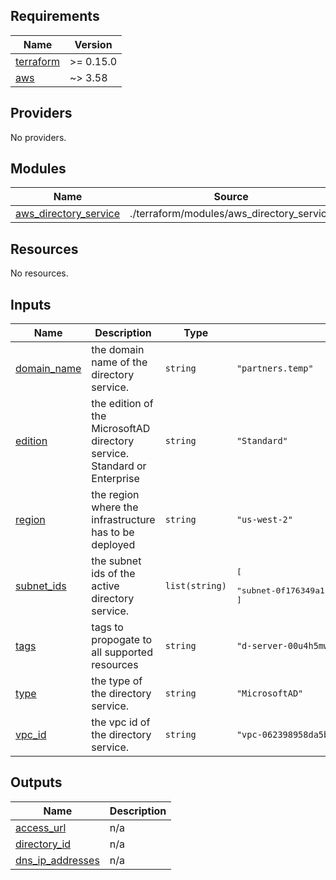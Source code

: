 ## Requirements

| Name | Version |
|------|---------|
| <a name="requirement_terraform"></a> [terraform](#requirement\_terraform) | >= 0.15.0 |
| <a name="requirement_aws"></a> [aws](#requirement\_aws) | ~> 3.58 |

## Providers

No providers.

## Modules

| Name | Source | Version |
|------|--------|---------|
| <a name="module_aws_directory_service"></a> [aws\_directory\_service](#module\_aws\_directory\_service) | ./terraform/modules/aws_directory_service | n/a |

## Resources

No resources.

## Inputs

| Name | Description | Type | Default | Required |
|------|-------------|------|---------|:--------:|
| <a name="input_domain_name"></a> [domain\_name](#input\_domain\_name) | the domain name of the directory service. | `string` | `"partners.temp"` | no |
| <a name="input_edition"></a> [edition](#input\_edition) | the edition of the MicrosoftAD  directory service. Standard or Enterprise | `string` | `"Standard"` | no |
| <a name="input_region"></a> [region](#input\_region) | the region where the infrastructure has to be deployed | `string` | `"us-west-2"` | no |
| <a name="input_subnet_ids"></a> [subnet\_ids](#input\_subnet\_ids) | the subnet ids of the active directory service. | `list(string)` | <pre>[<br> "subnet-0f176349a1ccf0a82","subnet-08acc1c8fbe1c555b"<br>]</pre> | no |
| <a name="input_tags"></a> [tags](#input\_tags) | tags to propogate to all supported resources | `string` | `"d-server-00u4h5mwt17wxw"` | no |
| <a name="input_type"></a> [type](#input\_type) | the type of the  directory service. | `string` | `"MicrosoftAD"` | no |
| <a name="input_vpc_id"></a> [vpc\_id](#input\_vpc\_id) | the vpc id of the  directory service. | `string` | `"vpc-062398958da5b533d"` | no |

## Outputs

| Name | Description |
|------|-------------|
| <a name="output_access_url"></a> [access\_url](#output\_access\_url) | n/a |
| <a name="output_directory_id"></a> [directory\_id](#output\_directory\_id) | n/a |
| <a name="output_dns_ip_addresses"></a> [dns\_ip\_addresses](#output\_dns\_ip\_addresses) | n/a |
